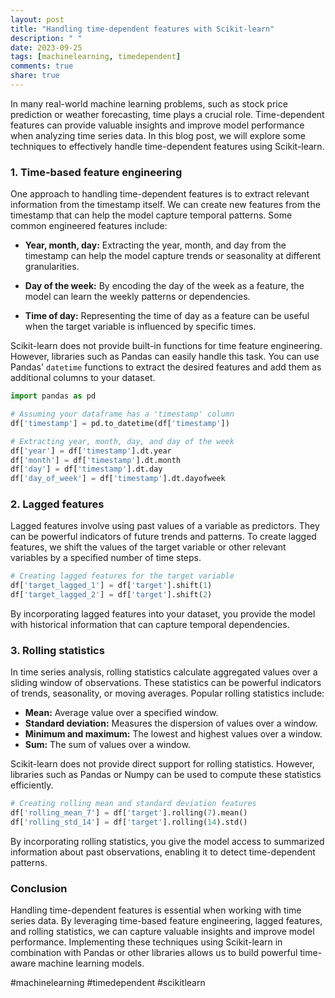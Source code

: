 ```yaml
---
layout: post
title: "Handling time-dependent features with Scikit-learn"
description: " "
date: 2023-09-25
tags: [machinelearning, timedependent]
comments: true
share: true
---
```


In many real-world machine learning problems, such as stock price prediction or weather forecasting, time plays a crucial role. Time-dependent features can provide valuable insights and improve model performance when analyzing time series data. In this blog post, we will explore some techniques to effectively handle time-dependent features using Scikit-learn.

### 1. Time-based feature engineering

One approach to handling time-dependent features is to extract relevant information from the timestamp itself. We can create new features from the timestamp that can help the model capture temporal patterns. Some common engineered features include:

- **Year, month, day:** Extracting the year, month, and day from the timestamp can help the model capture trends or seasonality at different granularities.

- **Day of the week:** By encoding the day of the week as a feature, the model can learn the weekly patterns or dependencies.

- **Time of day:** Representing the time of day as a feature can be useful when the target variable is influenced by specific times.

Scikit-learn does not provide built-in functions for time feature engineering. However, libraries such as Pandas can easily handle this task. You can use Pandas' `datetime` functions to extract the desired features and add them as additional columns to your dataset.

```python
import pandas as pd

# Assuming your dataframe has a 'timestamp' column
df['timestamp'] = pd.to_datetime(df['timestamp'])

# Extracting year, month, day, and day of the week
df['year'] = df['timestamp'].dt.year
df['month'] = df['timestamp'].dt.month
df['day'] = df['timestamp'].dt.day
df['day_of_week'] = df['timestamp'].dt.dayofweek
```

### 2. Lagged features

Lagged features involve using past values of a variable as predictors. They can be powerful indicators of future trends and patterns. To create lagged features, we shift the values of the target variable or other relevant variables by a specified number of time steps.

```python
# Creating lagged features for the target variable
df['target_lagged_1'] = df['target'].shift(1)
df['target_lagged_2'] = df['target'].shift(2)
```

By incorporating lagged features into your dataset, you provide the model with historical information that can capture temporal dependencies.

### 3. Rolling statistics

In time series analysis, rolling statistics calculate aggregated values over a sliding window of observations. These statistics can be powerful indicators of trends, seasonality, or moving averages. Popular rolling statistics include:

- **Mean:** Average value over a specified window.
- **Standard deviation:** Measures the dispersion of values over a window.
- **Minimum and maximum:** The lowest and highest values over a window.
- **Sum:** The sum of values over a window.

Scikit-learn does not provide direct support for rolling statistics. However, libraries such as Pandas or Numpy can be used to compute these statistics efficiently.

```python
# Creating rolling mean and standard deviation features
df['rolling_mean_7'] = df['target'].rolling(7).mean()
df['rolling_std_14'] = df['target'].rolling(14).std()
```

By incorporating rolling statistics, you give the model access to summarized information about past observations, enabling it to detect time-dependent patterns.

### Conclusion

Handling time-dependent features is essential when working with time series data. By leveraging time-based feature engineering, lagged features, and rolling statistics, we can capture valuable insights and improve model performance. Implementing these techniques using Scikit-learn in combination with Pandas or other libraries allows us to build powerful time-aware machine learning models.

#machinelearning #timedependent #scikitlearn
